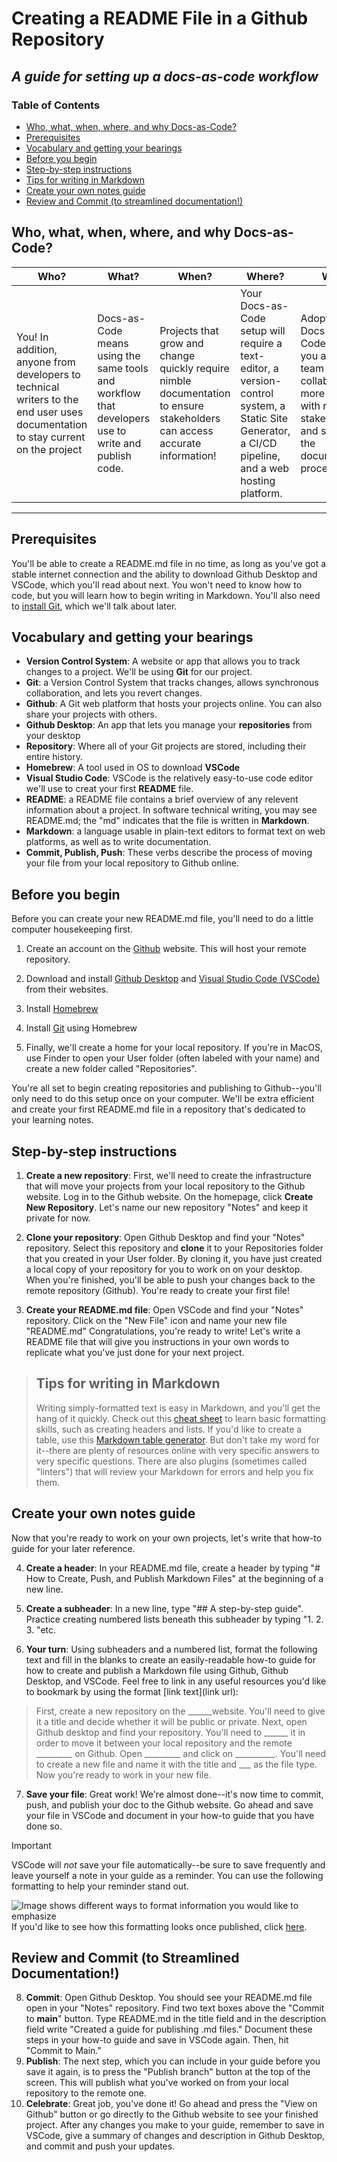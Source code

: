 # Creating a README File in a Github Repository

## *A guide for setting up a docs-as-code workflow*

### Table of Contents

* [Who, what, when, where, and why Docs-as-Code?](#who-what-when-where-and-why-docs-as-code)
* [Prerequisites](#prerequisites)
* [Vocabulary and getting your bearings](#vocabulary-and-getting-your-bearings)
* [Before you begin](#before-you-begin)
* [Step-by-step instructions](#step-by-step-instructions)
* [Tips for writing in Markdown](#tips-for-writing-in-markdown)
* [Create your own notes guide](#create-your-own-notes-guide)
* [Review and Commit (to streamlined documentation!)](#review-and-commit-to-streamlined-documentation)

## Who, what, when, where, and why Docs-as-Code?

| Who?                                                                                                                            | What?                                                                                                | When?                                                                                                                       | Where?                                                                                                                                                | Why?                                                                                                                                           |
|---------------------------------------------------------------------------------------------------------------------------------|------------------------------------------------------------------------------------------------------|-----------------------------------------------------------------------------------------------------------------------------|-------------------------------------------------------------------------------------------------------------------------------------------------------|------------------------------------------------------------------------------------------------------------------------------------------------|
| You! In addition, anyone from developers to technical writers to the end user uses documentation to stay current on the project | Docs-as-Code means using the same tools and workflow that developers use to write and publish code.  | Projects that grow and change quickly require nimble documentation to ensure stakeholders can access accurate information!  | Your Docs-as-Code setup will require a text-editor, a version-control system, a Static Site Generator, a CI/CD pipeline, and a web hosting platform.  | Adopting Docs-as-Code will allow you and your team to collaborate more easily with more stakeholders and streamline the documentation process. |
___

## Prerequisites

You'll be able to create a README.md file in no time, as long as you've got a stable internet connection and the ability to download Github Desktop and VSCode, which you'll read about next.  You won't need to know how to code, but you will learn how to begin writing in Markdown. You'll also need to [install Git](https://git-scm.com/book/en/v2/Getting-Started-Installing-Git), which we'll talk about later. 
## Vocabulary and getting your bearings

* **Version Control System**: A website or app that allows you to track changes to a project. We'll be using **Git** for our project.
* **Git**: a Version Control System that tracks changes, allows synchronous collaboration, and lets you revert changes.
* **Github**: A Git web platform that hosts your projects online. You can also share your projects with others.
* **Github Desktop**: An app that lets you manage your **repositories** from your desktop
* **Repository**: Where all of your Git projects are stored, including their entire history.
* **Homebrew**: A tool used in OS to download **VSCode**
* **Visual Studio Code**: VSCode is the relatively easy-to-use code editor we'll use to creat your first **README** file.
* **README**: a README file contains a brief overview of any relevent information about a project. In software technical writing, you may see README.md; the "md" indicates that the file is written in **Markdown**.
* **Markdown**: a language usable in plain-text editors to format text on web platforms, as well as to write documentation.
* **Commit, Publish, Push**: These verbs describe the process of moving your file from your local repository to Github online.


## Before you begin

Before you can create your new README.md file, you'll need to do a little computer housekeeping first.

1. Create an account on the [Github](https://github.com/) website. This will host your remote repository.

2. Download and install [Github Desktop](https://desktop.github.com/download/) and [Visual Studio Code (VSCode)](https://code.visualstudio.com/download) from their websites.

3. Install [Homebrew](https://brew.sh/) 

4. Install [Git](https://git-scm.com/book/en/v2/Getting-Started-Installing-Git) using Homebrew

2. Finally, we'll create a home for your local repository. If you're in MacOS, use Finder to open your User folder (often labeled with your name) and create a new folder called "Repositories".

You're all set to begin creating repositories and publishing to Github--you'll only need to do this setup once on your computer. We'll be extra efficient and create your first README.md file in a repository that's dedicated to your learning notes.

## Step-by-step instructions

1. **Create a new repository**: First, we'll need to create the infrastructure that will move your projects from your local repository to the Github website. Log in to the Github website. On the homepage, click **Create New Repository**. Let's name our new repository "Notes" and keep it private for now.

2. **Clone your repository**: Open Github Desktop and find your "Notes" repository. Select this repository and **clone** it to your Repositories folder that you created in your User folder. By cloning it, you have just created a local copy of your repository for you to work on on your desktop. When you're finished, you'll be able to push your changes back to the remote repository (Github). You're ready to create your first file!

3. **Create your README.md file**: Open VSCode and find your "Notes" repository. Click on the "New File" icon and name your new file "README.md" Congratulations, you're ready to write! Let's write a README file that will give you instructions in your own words to replicate what you've just done for your next project.  

>## Tips for writing in Markdown
>Writing simply-formatted text is easy in Markdown, and you'll get the hang of it quickly. Check out this [cheat sheet](https://www.markdownguide.org/cheat-sheet/) to learn basic formatting skills, such as creating headers and lists. If you'd like to create a table, use this [Markdown table generator](https://www.tablesgenerator.com/markdown_tables#). But don't take my word for it--there are plenty of resources online with very specific answers to very specific questions. There are also plugins (sometimes called "linters") that will review your Markdown for errors and help you fix them.
>
## Create your own notes guide

Now that you're ready to work on your own projects, let's write that how-to guide for your later reference.

4. **Create a header**: In your README.md file, create a header by typing "# How to Create, Push, and Publish Markdown Files" at the beginning of a new line.
5. **Create a subheader**: In a new line, type "## A step-by-step guide". Practice creating numbered lists beneath this subheader by typing "1. 2. 3. "etc.

6. **Your turn**: Using subheaders and a numbered list, format the following text and fill in the blanks to create an easily-readable how-to guide for how to create and publish a Markdown file using Github, Github Desktop, and VSCode. Feel free to link in any useful resources you'd like to bookmark by using the format [link text](link url):

> First, create a new repository on the ______website. You'll need to give it a title and decide whether it will be public or private. Next, open Github desktop and find your repository. You'll need to ______ it in order to move it between your local repository and the remote _________ on Github. Open _________ and click on __________. You'll need to create a new file and name it with the title and ___ as the file type. Now you're ready to work in your new file.

7. **Save your file**: Great work! We're almost done--it's now time to commit, push, and publish your doc to the Github website. Go ahead and save your file in VSCode and document in your how-to guide that you have done so.

> [!IMPORTANT]
> VSCode will *not* save your file automatically--be sure to save frequently and leave yourself a note in your guide as a reminder. You can use the following formatting to help your reminder stand out.

![Image shows different ways to format information you would like to emphasize](file:///var/folders/j4/gg7s8wtx3sj2jxnggvktwg_c0000gn/T/TemporaryItems/NSIRD_screencaptureui_6RCbAK/Screenshot%202024-07-29%20at%204.50.35%E2%80%AFPM.png)
If you'd like to see how this formatting looks once published, click [here](https://github.com/orgs/community/discussions/16925).

## Review and Commit (to Streamlined Documentation!)

8. **Commit**: Open Github Desktop. You should see your README.md file open in your "Notes" repository. Find two text boxes above the "Commit to **main**" button. Type README.md in the title field and in the description field write "Created a guide for publishing .md files." Document these steps in your how-to guide and save in VSCode again. Then, hit "Commit to Main."
9. **Publish**: The next step, which you can include in your guide before you save it again, is to press the "Publish branch" button at the top of the screen. This will publish what you've worked on from your local repository to the remote one.
10. **Celebrate**: Great job, you've done it! Go ahead and press the "View on Github" button or go directly to the Github website to see your finished project. After any changes you make to your guide, remember to save in VSCode, give a summary of changes and description in Github Desktop, and commit and push your updates.
